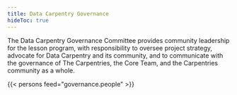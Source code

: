 ```yaml
---
title: Data Carpentry Governance
hideToc: true
---
```


The Data Carpentry Governance Committee provides community leadership for the lesson program, with responsibility to oversee project strategy, advocate for Data Carpentry and its community, and to communicate with the governance of The Carpentries, the Core Team, and the Carpentries community as a whole.

{{< persons feed="governance.people" >}}
